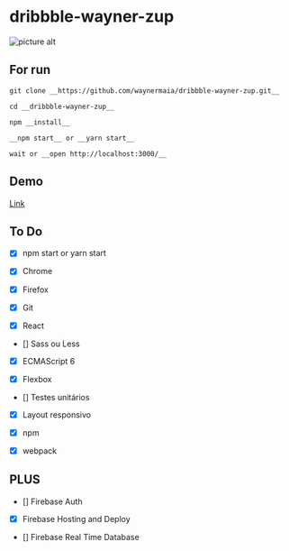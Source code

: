 # dribbble-wayner-zup #

![picture alt](https://i.giphy.com/XNh4XDQfuQwQ8.gif "04/08/2017")

## For run
```
git clone __https://github.com/waynermaia/dribbble-wayner-zup.git__

cd __dribbble-wayner-zup__

npm __install__

__npm start__ or __yarn start__

wait or __open http://localhost:3000/__
```
## Demo

[Link](https://dribbble-wayner-zup.firebaseapp.com/)

## To Do

- [x] npm start or yarn start

- [x] Chrome

- [x] Firefox

- [x] Git

- [x] React

- [] Sass ou Less

- [x] ECMAScript 6

- [x] Flexbox

- [] Testes unitários

- [x] Layout responsivo

- [x] npm

- [x] webpack


## PLUS

- [] Firebase Auth

- [x] Firebase Hosting and Deploy

- [] Firebase Real Time Database
